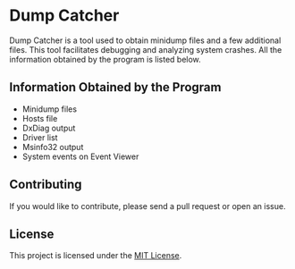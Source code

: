 # Dump Catcher

Dump Catcher is a tool used to obtain minidump files and a few additional files. This tool facilitates debugging and analyzing system crashes. All the information obtained by the program is listed below.

## Information Obtained by the Program

- Minidump files
- Hosts file
- DxDiag output
- Driver list
- Msinfo32 output
- System events on Event Viewer

## Contributing

If you would like to contribute, please send a pull request or open an issue.

## License

This project is licensed under the [MIT License](LICENSE).
